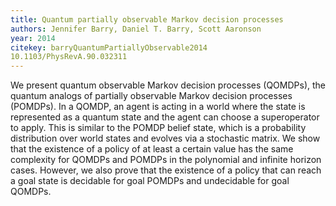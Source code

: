 ```yaml
---
title: Quantum partially observable Markov decision processes
authors: Jennifer Barry, Daniel T. Barry, Scott Aaronson
year: 2014
citekey: barryQuantumPartiallyObservable2014
10.1103/PhysRevA.90.032311
---
```


We present quantum observable Markov decision processes (QOMDPs), the quantum analogs of partially observable Markov decision processes (POMDPs). In a QOMDP, an agent is acting in a world where the state is represented as a quantum state and the agent can choose a superoperator to apply. This is similar to the POMDP belief state, which is a probability distribution over world states and evolves via a stochastic matrix. We show that the existence of a policy of at least a certain value has the same complexity for QOMDPs and POMDPs in the polynomial and infinite horizon cases. However, we also prove that the existence of a policy that can reach a goal state is decidable for goal POMDPs and undecidable for goal QOMDPs.

